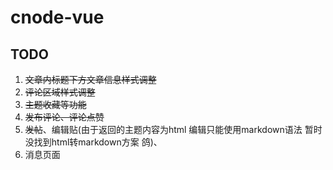# cnode-vue

## TODO
1. ~~文章内标题下方文章信息样式调整~~
2. ~~评论区域样式调整~~
3. ~~主题收藏等功能~~
4. ~~发布评论、评论点赞~~
5. ~~发帖~~、编辑贴(由于返回的主题内容为html 编辑只能使用markdown语法 暂时没找到html转markdown方案 鸽)、
6. 消息页面
